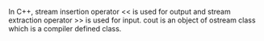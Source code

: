 In C++, stream insertion operator << is used for output and stream extraction operator >> is used for input. cout is an object of ostream class which is a compiler defined class.
